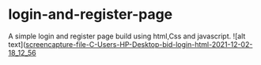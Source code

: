 # login-and-register-page
A simple login and register page build using html,Css and javascript.
![alt text]([screencapture-file-C-Users-HP-Desktop-bid-login-html-2021-12-02-18_12_56](https://user-images.githubusercontent.com/51041395/144422414-2dcf6030-fb00-4769-8fe5-e1f4d58c5f81.png)
